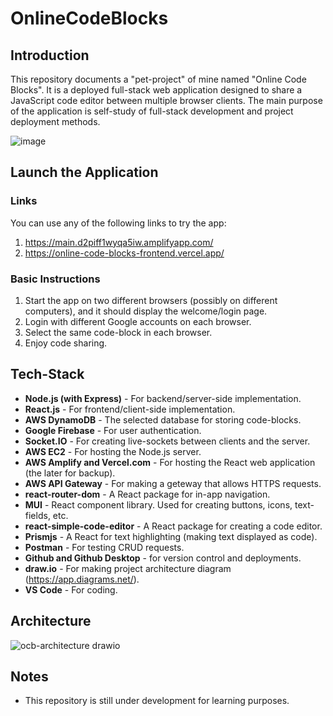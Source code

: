 # OnlineCodeBlocks


## Introduction

This repository documents a "pet-project" of mine named "Online Code Blocks". It is a deployed full-stack web application designed to share a JavaScript code editor between multiple browser clients. The main purpose of the application is self-study of full-stack development and project deployment methods.

![image](https://user-images.githubusercontent.com/72878018/211213980-f213146e-453a-47c0-bf6e-e6a25472a08a.png)


## Launch the Application

### Links
You can use any of the following links to try the app:
1. https://main.d2piff1wyqa5iw.amplifyapp.com/
2. https://online-code-blocks-frontend.vercel.app/

### Basic Instructions

1. Start the app on two different browsers (possibly on different computers), and it should display the welcome/login page.
2. Login with different Google accounts on each browser.
3. Select the same code-block in each browser.
4. Enjoy code sharing.


## Tech-Stack

* **Node.js (with Express)** - For backend/server-side implementation.
* **React.js** - For frontend/client-side implementation.
* **AWS DynamoDB** - The selected database for storing code-blocks.
* **Google Firebase** - For user authentication.
* **Socket.IO** - For creating live-sockets between clients and the server.
* **AWS EC2** - For hosting the Node.js server.
* **AWS Amplify and Vercel.com** - For hosting the React web application (the later for backup).
* **AWS API Gateway** - For making a geteway that allows HTTPS requests.
* **react-router-dom** - A React package for in-app navigation.
* **MUI** - React component library. Used for creating buttons, icons, text-fields, etc.
* **react-simple-code-editor** - A React package for creating a code editor.
* **Prismjs** - A React for text highlighting (making text displayed as code).
* **Postman** - For testing CRUD requests.
* **Github and Github Desktop** - for version control and deployments.
* **draw.io** - For making project architecture diagram (https://app.diagrams.net/).
* **VS Code** - For coding.


## Architecture

![ocb-architecture drawio](https://user-images.githubusercontent.com/72878018/211220847-e5394fde-7da5-424a-bba3-022f592f2103.png)


## Notes

* This repository is still under development for learning purposes.

